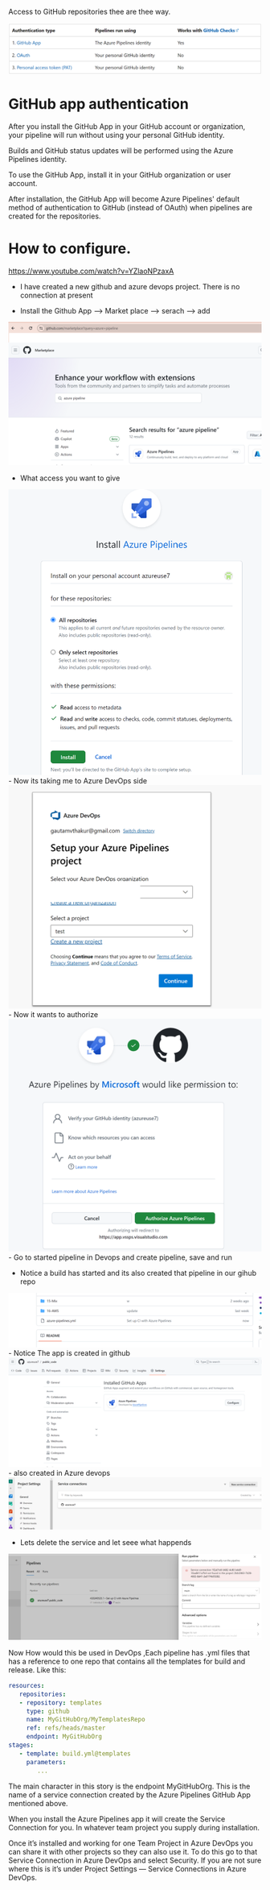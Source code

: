 Access to GitHub repositories thee are thee way. 

<img src="images/a.png">

# GitHub app authentication
After you install the GitHub App in your GitHub account or organization, your pipeline will run without using your personal GitHub identity. 
 
Builds and GitHub status updates will be performed using the Azure Pipelines identity. 

To use the GitHub App, install it in your GitHub organization or user account.

After installation, the GitHub App will become Azure Pipelines' default method of authentication to GitHub (instead of OAuth) when pipelines are created for the repositories.



# How to configure.
https://www.youtube.com/watch?v=YZlaoNPzaxA

- I have created a new github and azure devops project.
There is no connection at present 

- Install the Github App --> Market place --> serach --> add
<img src="images/b.png">

- What access you want to give 
<img src="images/c.png">
- Now its taking me to Azure DevOps side
<img src="images/d.png">
- Now it wants to authorize
<img src="images/e.png">
- Go to started pipeline in Devops and create pipeline, save and run  

- Notice a build has started and its also created that pipeline in our gihub repo 
<img src="images/f.png">
- Notice The app is created in github
<img src="images/g.png">
- also created in Azure devops
<img src="images/h.png">




- Lets delete the service and let seee what happends 
<img src="images/11.png">


Now How would this be used in DevOps
,Each pipeline has .yml files that has a reference to one repo that contains all the templates for build and release. Like this:
```yaml
resources:  
   repositories:    
   - repository: templates      
     type: github    
     name: MyGitHubOrg/MyTemplatesRepo    
     ref: refs/heads/master    
     endpoint: MyGitHubOrg
stages:
   - template: build.yml@templates
     parameters:
        ...
```
The main character in this story is the endpoint MyGitHubOrg. This is the name of a service connection created by the Azure Pipelines GitHub App mentioned above.

When you install the Azure Pipelines app it will create the Service Connection for you. In whatever team project you supply during installation.

Once it’s installed and working for one Team Project in Azure DevOps you can share it with other projects so they can also use it. To do this go to that Service Connection in Azure DevOps and select Security. If you are not sure where this is it’s under Project Settings — Service Connections in Azure DevOps.


